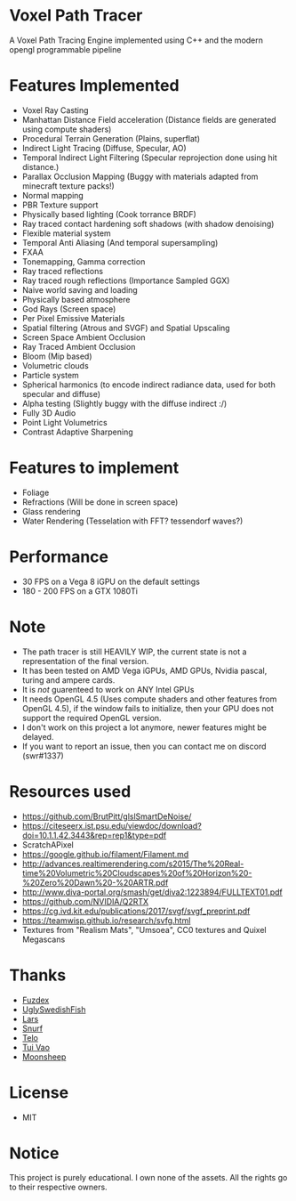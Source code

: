# Voxel Path Tracer
A Voxel Path Tracing Engine implemented using C++ and the modern opengl programmable pipeline

# Features Implemented
- Voxel Ray Casting 
- Manhattan Distance Field acceleration (Distance fields are generated using compute shaders) 
- Procedural Terrain Generation (Plains, superflat) 
- Indirect Light Tracing (Diffuse, Specular, AO)
- Temporal Indirect Light Filtering (Specular reprojection done using hit distance.) 
- Parallax Occlusion Mapping (Buggy with materials adapted from minecraft texture packs!)
- Normal mapping
- PBR Texture support 
- Physically based lighting (Cook torrance BRDF)
- Ray traced contact hardening soft shadows (with shadow denoising)
- Flexible material system
- Temporal Anti Aliasing (And temporal supersampling)
- FXAA
- Tonemapping, Gamma correction
- Ray traced reflections 
- Ray traced rough reflections (Importance Sampled GGX)
- Naive world saving and loading
- Physically based atmosphere 
- God Rays (Screen space) 
- Per Pixel Emissive Materials
- Spatial filtering (Atrous and SVGF) and Spatial Upscaling
- Screen Space Ambient Occlusion 
- Ray Traced Ambient Occlusion
- Bloom (Mip based) 
- Volumetric clouds
- Particle system
- Spherical harmonics (to encode indirect radiance data, used for both specular and diffuse) 
- Alpha testing (Slightly buggy with the diffuse indirect :/) 
- Fully 3D Audio
- Point Light Volumetrics 
- Contrast Adaptive Sharpening

# Features to implement
- Foliage
- Refractions (Will be done in screen space)
- Glass rendering 
- Water Rendering (Tesselation with FFT? tessendorf waves?)

# Performance

- 30 FPS on a Vega 8 iGPU on the default settings
- 180 - 200 FPS on a GTX 1080Ti

# Note
- The path tracer is still HEAVILY WIP, the current state is not a representation of the final version.
- It has been tested on AMD Vega iGPUs, AMD GPUs, Nvidia pascal, turing and ampere cards.
- It is *not* guarenteed to work on ANY Intel GPUs
- It needs OpenGL 4.5 (Uses compute shaders and other features from OpenGL 4.5), if the window fails to initialize, then your GPU does not support the required OpenGL version.
- I don't work on this project a lot anymore, newer features might be delayed.
- If you want to report an issue, then you can contact me on discord (swr#1337)

# Resources used
- https://github.com/BrutPitt/glslSmartDeNoise/
- https://citeseerx.ist.psu.edu/viewdoc/download?doi=10.1.1.42.3443&rep=rep1&type=pdf
- ScratchAPixel
- https://google.github.io/filament/Filament.md
- http://advances.realtimerendering.com/s2015/The%20Real-time%20Volumetric%20Cloudscapes%20of%20Horizon%20-%20Zero%20Dawn%20-%20ARTR.pdf
- http://www.diva-portal.org/smash/get/diva2:1223894/FULLTEXT01.pdf
- https://github.com/NVIDIA/Q2RTX
- https://cg.ivd.kit.edu/publications/2017/svgf/svgf_preprint.pdf
- https://teamwisp.github.io/research/svfg.html
- Textures from "Realism Mats", "Umsoea", CC0 textures and Quixel Megascans 

# Thanks
- [Fuzdex](https://github.com/Shadax-stack)
- [UglySwedishFish](https://github.com/UglySwedishFish)
- [Lars](https://github.com/Ciwiel3/)
- [Snurf](https://github.com/AntonioFerreras)
- [Telo](https://github.com/StormCreeper)
- [Tui Vao](https://github.com/Tui-Vao)
- [Moonsheep](https://github.com/jlagarespo)

# License
- MIT

# Notice
This project is purely educational. I own none of the assets. All the rights go to their respective owners.
